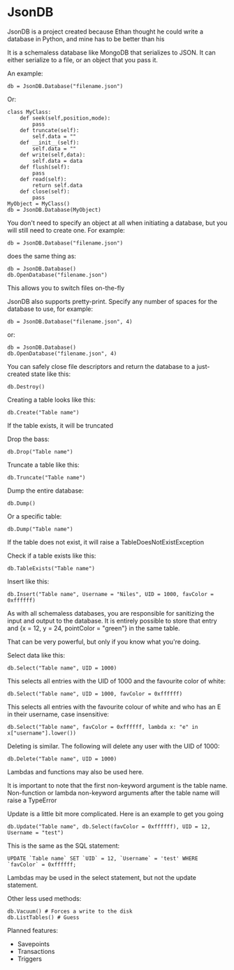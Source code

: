 # JsonDB
JsonDB is a project created because Ethan thought he could write a database in Python, and mine has to be better than his

It is a schemaless database like MongoDB that serializes to JSON. It can either serialize to a file, or an object that you pass it.

An example:

    db = JsonDB.Database("filename.json")

Or:

    class MyClass:
        def seek(self,position,mode):
            pass
        def truncate(self):
            self.data = ""
        def __init__(self):
            self.data = ""
        def write(self,data):
            self.data = data
        def flush(self):
            pass
        def read(self):
            return self.data
        def close(self):
            pass
    MyObject = MyClass()
    db = JsonDB.Database(MyObject)

You don't need to specify an object at all when initiating a database, but you will still need to create one. For example:

    db = JsonDB.Database("filename.json")

does the same thing as:

    db = JsonDB.Database()
    db.OpenDatabase("filename.json")

This allows you to switch files on-the-fly

JsonDB also supports pretty-print. Specify any number of spaces for the database to use, for example:

    db = JsonDB.Database("filename.json", 4)

or:

    db = JsonDB.Database()
    db.OpenDatabase("filename.json", 4)


You can safely close file descriptors and return the database to a just-created state like this:

    db.Destroy()

Creating a table looks like this:

    db.Create("Table name")

If the table exists, it will be truncated

Drop the bass:

    db.Drop("Table name")

Truncate a table like this:

    db.Truncate("Table name")

Dump the entire database:

    db.Dump()

Or a specific table:

    db.Dump("Table name")

If the table does not exist, it will raise a TableDoesNotExistException

Check if a table exists like this:

    db.TableExists("Table name")

Insert like this:

    db.Insert("Table name", Username = "Niles", UID = 1000, favColor = 0xffffff)

As with all schemaless databases, you are responsible for sanitizing the input and output to the database. It is entirely possible to store that entry and {x = 12, y = 24, pointColor = "green"} in the same table. 

That can be very powerful, but only if you know what you're doing.

Select data like this:

    db.Select("Table name", UID = 1000)

This selects all entries with the UID of 1000 and the favourite color of white:

    db.Select("Table name", UID = 1000, favColor = 0xffffff)

This selects all entries with the favourite colour of white and who has an E in their username, case insensitive:

    db.Select("Table name", favColor = 0xffffff, lambda x: "e" in x["username"].lower())

Deleting is similar. The following will delete any user with the UID of 1000:

    db.Delete("Table name", UID = 1000)

Lambdas and functions may also be used here.

It is important to note that the first non-keyword argument is the table name. Non-function or lambda non-keyword arguments after the table name will raise a TypeError

Update is a little bit more complicated. Here is an example to get you going

    db.Update("Table name", db.Select(favColor = 0xffffff), UID = 12, Username = "test")

This is the same as the SQL statement:

    UPDATE `Table name` SET `UID` = 12, `Username` = 'test' WHERE `favColor` = 0xffffff;

Lambdas may be used in the select statement, but not the update statement. 

Other less used methods:

    db.Vacuum() # Forces a write to the disk
    db.ListTables() # Guess

Planned features:

*   Savepoints
*   Transactions
*   Triggers